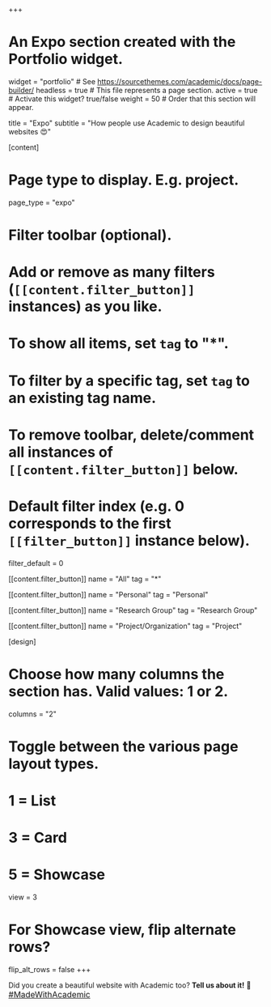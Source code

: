 +++
# An Expo section created with the Portfolio widget.
widget = "portfolio"  # See https://sourcethemes.com/academic/docs/page-builder/
headless = true  # This file represents a page section.
active = true  # Activate this widget? true/false
weight = 50  # Order that this section will appear.

title = "Expo"
subtitle = "How people use Academic to design beautiful websites 😍"

[content]
  # Page type to display. E.g. project.
  page_type = "expo"
  
  # Filter toolbar (optional).
  # Add or remove as many filters (`[[content.filter_button]]` instances) as you like.
  # To show all items, set `tag` to "*".
  # To filter by a specific tag, set `tag` to an existing tag name.
  # To remove toolbar, delete/comment all instances of `[[content.filter_button]]` below.
  
  # Default filter index (e.g. 0 corresponds to the first `[[filter_button]]` instance below).
  filter_default = 0
  
  [[content.filter_button]]
    name = "All"
    tag = "*"
  
  [[content.filter_button]]
    name = "Personal"
    tag = "Personal"
  
  [[content.filter_button]]
    name = "Research Group"
    tag = "Research Group"
  
  [[content.filter_button]]
    name = "Project/Organization"
    tag = "Project"

[design]
  # Choose how many columns the section has. Valid values: 1 or 2.
  columns = "2"

  # Toggle between the various page layout types.
  #   1 = List
  #   3 = Card
  #   5 = Showcase
  view = 3

  # For Showcase view, flip alternate rows?
  flip_alt_rows = false
+++

Did you create a beautiful website with Academic too? **Tell us about it!** 🤗 <span class="ml-3">
<a class="btn btn-primary" style="font-size: 1rem; margin-bottom: 1rem;" href="https://twitter.com/intent/tweet?text=I'm creating a beautiful website from Markdown using the awesome Academic framework by %40GeorgeCushen!&amp;hashtags=MadeWithAcademic&amp;url=https://sourcethemes.com" target="_blank"><i class="fab fa-twitter"></i> #MadeWithAcademic</a></span>
